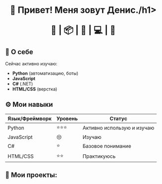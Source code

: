 <div align="center">
  <h1>🚀 Привет! Меня зовут Денис./h1>
  <p>🐍 | 📦 | 🧠 | 💻 | 🚀</p>
</div>

## 🌟 О себе
Сейчас активно изучаю:  
- **Python** (автоматизацию, боты)  
- **JavaScript**  
- **C#** (.NET)  
- **HTML/CSS** (верстка)


## ⚙️ Мои навыки
| Язык/Фреймворк | Уровень | Статус |
|----------------|--------|--------|
| Python         | ⭐⭐⭐ | Активно использую и изучаю |
| JavaScript     | 😒| Изучаю |
| C#             | ⭐  | Базовое понимание |
| HTML/CSS       | ⭐⭐| Практикуюсь |

## 🎨 Мои проекты:
<div align="center">
</div>

